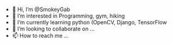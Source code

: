 - 👋 Hi, I’m @SmokeyGab
- 👀 I’m interested in Programming, gym, hiking
- 🌱 I’m currently learning python (OpenCV, Django, TensorFlow
- 💞️ I’m looking to collaborate on ...
- 📫 How to reach me ...

<!---
SmokeyGab/SmokeyGab is a ✨ special ✨ repository because its `README.md` (this file) appears on your GitHub profile.
You can click the Preview link to take a look at your changes.
--->
